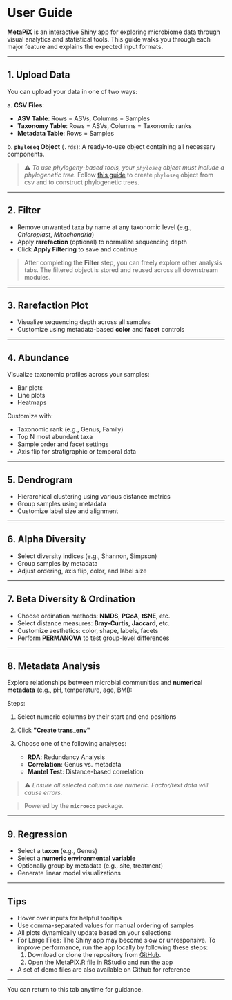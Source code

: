 # User Guide

**MetaPiX** is an interactive Shiny app for exploring microbiome data through visual analytics and statistical tools. This guide walks you through each major feature and explains the expected input formats.

---

##  1. Upload Data

You can upload your data in one of two ways:

a.  **CSV Files**:

  * **ASV Table**: Rows = ASVs, Columns = Samples
  * **Taxonomy Table**: Rows = ASVs, Columns = Taxonomic ranks
  * **Metadata Table**: Rows = Samples  
    

b.  **`phyloseq` Object** (`.rds`): A ready-to-use object containing all necessary components.  


> ⚠️ *To use phylogeny-based tools, your `phyloseq` object must include a phylogenetic tree.* Follow [this guide](https://github.com/shanptom/metaX/blob/main/Phyloseq.md) to create `phyloseq` object from csv and to construct phylogenetic trees.

---

##  2. Filter

* Remove unwanted taxa by name at any taxonomic level (e.g., *Chloroplast*, *Mitochondria*)
* Apply **rarefaction** (optional) to normalize sequencing depth
* Click **Apply Filtering** to save and continue
>  After completing the **Filter** step, you can freely explore other analysis tabs. The filtered object is stored and reused across all downstream modules.

---

##  3. Rarefaction Plot

* Visualize sequencing depth across all samples
* Customize using metadata-based **color** and **facet** controls

---

##  4. Abundance

Visualize taxonomic profiles across your samples:

*  Bar plots
*  Line plots
*  Heatmaps

Customize with:

* Taxonomic rank (e.g., Genus, Family)
* Top N most abundant taxa
* Sample order and facet settings
* Axis flip for stratigraphic or temporal data

---

##  5. Dendrogram

* Hierarchical clustering using various distance metrics
* Group samples using metadata
* Customize label size and alignment

---

##  6. Alpha Diversity

* Select diversity indices (e.g., Shannon, Simpson)
* Group samples by metadata
* Adjust ordering, axis flip, color, and label size

---

##  7. Beta Diversity & Ordination

* Choose ordination methods: **NMDS**, **PCoA**, **tSNE**, etc.
* Select distance measures: **Bray-Curtis**, **Jaccard**, etc.
* Customize aesthetics: color, shape, labels, facets
* Perform **PERMANOVA** to test group-level differences

---

##  8. Metadata Analysis

Explore relationships between microbial communities and **numerical metadata** (e.g., pH, temperature, age, BMI):

Steps:

1. Select numeric columns by their start and end positions
2. Click **"Create trans\_env"**
3. Choose one of the following analyses:

   * **RDA**: Redundancy Analysis
   * **Correlation**: Genus vs. metadata
   * **Mantel Test**: Distance-based correlation

> ⚠️ *Ensure all selected columns are numeric. Factor/text data will cause errors.*

> Powered by the **`microeco`** package.

---

##  9. Regression

* Select a **taxon** (e.g., Genus)
* Select a **numeric environmental variable**
* Optionally group by metadata (e.g., site, treatment)
* Generate linear model visualizations

---

##  Tips

* Hover over inputs for helpful tooltips
* Use comma-separated values for manual ordering of samples
* All plots dynamically update based on your selections
* For Large Files: The Shiny app may become slow or unresponsive. To improve performance, run the app locally by following these steps:
    1. Download or clone the repository from [GitHub](https://github.com/shanptom/metaX).
    2. Open the MetaPiX.R file in RStudio and run the app
* A set of demo files are also available on Github for reference 

---

 You can return to this tab anytime for guidance.
